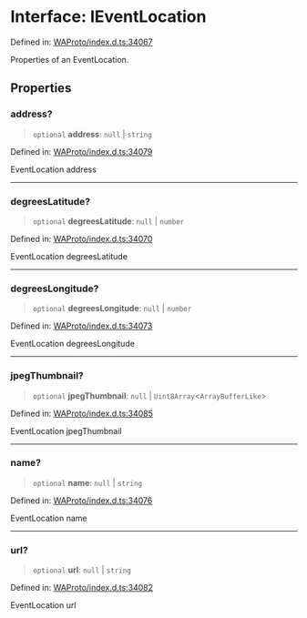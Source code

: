 # Interface: IEventLocation

Defined in: [WAProto/index.d.ts:34067](https://github.com/Fokusdotid/Baileys/blob/3533fb5d5a1e97f0cc8384505a121b389a346518/WAProto/index.d.ts#L34067)

Properties of an EventLocation.

## Properties

### address?

> `optional` **address**: `null` \| `string`

Defined in: [WAProto/index.d.ts:34079](https://github.com/Fokusdotid/Baileys/blob/3533fb5d5a1e97f0cc8384505a121b389a346518/WAProto/index.d.ts#L34079)

EventLocation address

***

### degreesLatitude?

> `optional` **degreesLatitude**: `null` \| `number`

Defined in: [WAProto/index.d.ts:34070](https://github.com/Fokusdotid/Baileys/blob/3533fb5d5a1e97f0cc8384505a121b389a346518/WAProto/index.d.ts#L34070)

EventLocation degreesLatitude

***

### degreesLongitude?

> `optional` **degreesLongitude**: `null` \| `number`

Defined in: [WAProto/index.d.ts:34073](https://github.com/Fokusdotid/Baileys/blob/3533fb5d5a1e97f0cc8384505a121b389a346518/WAProto/index.d.ts#L34073)

EventLocation degreesLongitude

***

### jpegThumbnail?

> `optional` **jpegThumbnail**: `null` \| `Uint8Array`\<`ArrayBufferLike`\>

Defined in: [WAProto/index.d.ts:34085](https://github.com/Fokusdotid/Baileys/blob/3533fb5d5a1e97f0cc8384505a121b389a346518/WAProto/index.d.ts#L34085)

EventLocation jpegThumbnail

***

### name?

> `optional` **name**: `null` \| `string`

Defined in: [WAProto/index.d.ts:34076](https://github.com/Fokusdotid/Baileys/blob/3533fb5d5a1e97f0cc8384505a121b389a346518/WAProto/index.d.ts#L34076)

EventLocation name

***

### url?

> `optional` **url**: `null` \| `string`

Defined in: [WAProto/index.d.ts:34082](https://github.com/Fokusdotid/Baileys/blob/3533fb5d5a1e97f0cc8384505a121b389a346518/WAProto/index.d.ts#L34082)

EventLocation url
